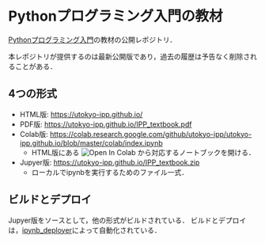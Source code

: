 # Pythonプログラミング入門の教材

[Pythonプログラミング入門](https://sites.google.com/view/ut-python)の教材の公開レポジトリ．

本レポジトリが提供するのは最新公開版であり，過去の履歴は予告なく削除されることがある．

## 4つの形式

* HTML版: <https://utokyo-ipp.github.io/>
* PDF版: <https://utokyo-ipp.github.io/IPP_textbook.pdf>
* Colab版: <https://colab.research.google.com/github/utokyo-ipp/utokyo-ipp.github.io/blob/master/colab/index.ipynb>
  * HTML版にある ![Open In Colab](https://colab.research.google.com/assets/colab-badge.svg) から対応するノートブックを開ける．
* Jupyer版: <https://utokyo-ipp.github.io/IPP_textbook.zip>
  * ローカルでipynbを実行するためのファイル一式．

## ビルドとデプロイ

Jupyer版をソースとして，他の形式がビルドされている．
ビルドとデプロイは，[ipynb_deployer](https://github.com/satoshigeyuki/ipynb_deployer)によって自動化されている．
